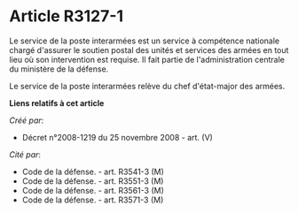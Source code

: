 # Article R3127-1

Le service de la poste interarmées est un service à compétence nationale chargé d'assurer le soutien postal des unités et
services des armées en tout lieu où son intervention est requise. Il fait partie de l'administration centrale du ministère de
la défense.

Le service de la poste interarmées relève du chef d'état-major des armées.

**Liens relatifs à cet article**

_Créé par_:

  - Décret n°2008-1219 du 25 novembre 2008 - art. (V)

_Cité par_:

  - Code de la défense. - art. R3541-3 (M)
  - Code de la défense. - art. R3551-3 (M)
  - Code de la défense. - art. R3561-3 (M)
  - Code de la défense. - art. R3571-3 (M)
